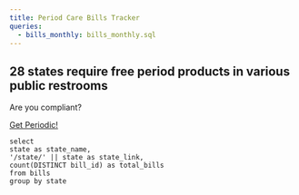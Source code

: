 ```yaml
---
title: Period Care Bills Tracker
queries:
  - bills_monthly: bills_monthly.sql
---
```


## **28 states** require free period products in various public restrooms

Are you compliant?

[Get Periodic!](https://www.getperiodic.org/periodicproducts)

<AreaChart
  data={bills_monthly}
  x=month
  y=rolling_total_bills
  title="Bills in the United States"
  subtitle="Rolling Total"
/>

```bills_by_state
select
state as state_name,
'/state/' || state as state_link,
count(DISTINCT bill_id) as total_bills
from bills
group by state
```

<!-- BUG: https://github.com/evidence-dev/evidence/issues/2908 -->
<USMap
  data={bills_by_state}
  state=state_name
  abbreviations=true
  value=total_bills
  link=state_link
  title="Period Care Bills by State"
  colorScale=default
/>

<LastRefreshed prefix="Data last updated"/>